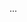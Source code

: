 ...
<!--
Skills & Tools
```
Frontend: JavaScript, TypeScript, HTML, CSS, Sass, React, Redux, Node.js, Material UI
Backend: C++, JavaScript, TypeScript, Node.js
DevOps: Bash, Git, Docker, GitHub, Gerrit, Jenkins, Azure DevOps
Testing: Jira, Zephyr for Jira, YouTrack, TestRail, Postman, Talend API Tester, VS Code REST Client, Wireshark, Chrome Dev Tools, Confluence
Test Automation: CppUTest, Robocorp, Jest, Selenium
Databases: MongoDb, Mongoose, DBeaver, Microsoft Access, SQL
Other: Markdown, Lodash, Figma, Photoshop, Mermaid, FileMerge, Putty
Basic Knowledge: Python, Java, AWS
SDLC Models: Scrum, Kanban
Operating Systems: Linux, Windows, MacOS, iOS
``` 

<h3 align="center">Here are several examples of my works</h3>

<p align="center">
	NFT Component Card: 
	<a href="https://sonata22.github.io/nft-preview-card-component/" target="_blank">Demo</a> |
	<a href="https://github.com/sonata22/nft-preview-card-component" target="_blank">Repo</a>
	<br>
	Shopping Cart Application:
	<a href="https://bof-frontend-project-advanced-qpdtga5gj-sonata22.vercel.app/" target="_blank">Demo</a> |
	<a href="https://github.com/sonata22/BOF-frontend-advanced-project" target="_blank">Repo</a>
	<br>
	Phonebook Application:
	<a href="https://fullstack-part3-phonebook-piz7.onrender.com/" target="_blank">Demo</a> |
	<a href="https://github.com/sonata22/FullStack_part3?tab=readme-ov-file" target="_blank">Repo</a>
</p>
-->


<!--
Links:

[<img src="https://pbs.twimg.com/profile_images/1114446136302084096/BIu19jPP_400x400.png" width="30"/>](https://cssbattle.dev/player/sonata22)
[<img src="https://www.hackerrank.com/wp-content/uploads/2020/05/hackerrank_cursor_favicon_480px-150x150.png" width="30"/>](https://www.hackerrank.com/profile/nataliia_sosnov1)
[<img src="https://assets.leetcode.com/static_assets/public/icons/favicon-32x32.png" width="30"/>](https://leetcode.com/u/sonata22/)
[<img src="https://tryhackme-images.s3.amazonaws.com/user-avatars/b2ba8993f18937bb82ee2f3f60a32673.png" width="30"/>](https://tryhackme.com/r/p/sonata22)
[<img src="https://www.codewars.com/packs/assets/logo.f607a0fb.svg" width="30"/>](https://www.codewars.com/users/sonata22)
[<img src="https://academy.hackthebox.com/images/new-logo-htb.svg" width="30"/>](https://app.hackthebox.com/profile/2049263)
[<img src="https://www.svgrepo.com/show/349323/codepen.svg" width="30"/>](https://codepen.io/sonata22)
-->

